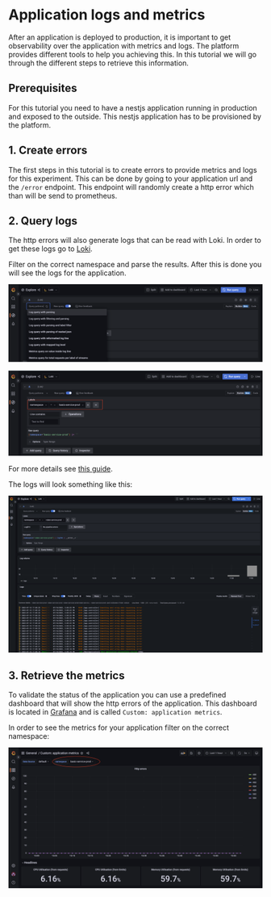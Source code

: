 # Application logs and metrics

After an application is deployed to production, it is important to get observability over the application with metrics and logs. The platform provides different tools to help you achieving this. In this tutorial we will go through the different steps to retrieve this information.

## Prerequisites

For this tutorial you need to have a nestjs application running in production and exposed to the outside. This nestjs application has to be provisioned by the platform. 

## 1. Create errors

The first steps in this tutorial is to create errors to provide metrics and logs for this experiment. This can be done by going to your application url and the `/error` endpoint. This endpoint will randomly create a http error which than will be send to prometheus.

## 2. Query logs

The http errors will also generate logs that can be read with Loki. In order to get these logs go to [Loki](https://grafana.134.209.138.125.nip.io/explore?orgId=1&left=%7B%22datasource%22:%22Loki%22,%22queries%22:%5B%7B%22refId%22:%22A%22,%22expr%22:%22%22,%22queryType%22:%22range%22%7D%5D,%22range%22:%7B%22from%22:%22now-1h%22,%22to%22:%22now%22%7D%7D).

Filter on the correct namespace and parse the results. After this is done you will see the logs for the application.

![Loki parse](../assets/Loki-parse.png)

![Loki query](../assets/Loki-query.png)

For more details see [this guide](../guide/logging.md).

The logs will look something like this:

![NestJS logs](../assets/Nestjs-logs.png)

## 3. Retrieve the metrics

To validate the status of the application you can use a predefined dashboard that will show the http errors of the application. This dashboard is located in [Grafana](https://grafana.134.209.138.125.nip.io/dashboards) and is called `Custom: application metrics`. 

In order to see the metrics for your application filter on the correct namespace:

![Grafana filter](../assets/Grafana-filter.png)


